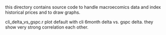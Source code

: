 
this directory contains source code to handle macroecomics data and index historical prices and to draw graphs.

cli_delta_vs_gspc.r plot default with cli 6month delta vs. gspc delta. they show very strong correlation each other.
